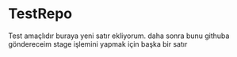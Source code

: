# TestRepo
Test amaçlıdır
buraya yeni satır ekliyorum. daha sonra bunu githuba göndereceim
stage işlemini yapmak için başka bir satır
